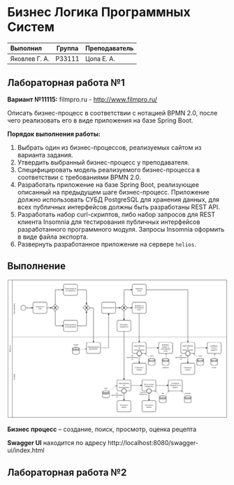 # Бизнес Логика Программных Систем

| Выполнил      | Группа | Преподаватель |
| :------------ | ------ | ------------- |
| Яковлев Г. А. | P33111 | Цопа Е. А.    |

## Лабораторная работа №1

**Вариант №11115:** filmpro.ru - http://www.filmpro.ru/

Описать бизнес-процесс в соответствии с нотацией BPMN 2.0, после чего реализовать его в виде приложения на базе Spring Boot.

**Порядок выполнения работы:**

1. Выбрать один из бизнес-процессов, реализуемых сайтом из варианта задания.
2. Утвердить выбранный бизнес-процесс у преподавателя.
3. Специфицировать модель реализуемого бизнес-процесса в соответствии с требованиями BPMN 2.0.
4. Разработать приложение на базе Spring Boot, реализующее описанный на предыдущем шаге бизнес-процесс. Приложение должно использовать СУБД PostgreSQL для хранения данных, для всех публичных интерфейсов должны быть разработаны REST API.
5. Разработать набор curl-скриптов, либо набор запросов для REST клиента Insomnia для тестирования публичных интерфейсов разработанного программного модуля. Запросы Insomnia оформить в виде файла экспорта.
6. Развернуть разработанное приложение на сервере `helios`.

## Выполнение

![diagram](./docs/diagram.svg)

**Бизнес процесс** – создание, поиск, просмотр, оценка рецепта

**Swagger UI** находится по адресу http://localhost:8080/swagger-ui/index.html

## Лабораторная работа №2